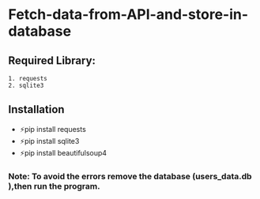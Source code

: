 # Fetch-data-from-API-and-store-in-database
## Required Library:
	1. requests
	2. sqlite3
	


## Installation
- ⚡️pip install requests
- ⚡️pip install sqlite3
- ⚡️pip install beautifulsoup4

### Note: To avoid the errors remove the database (users_data.db ),then run the program.
